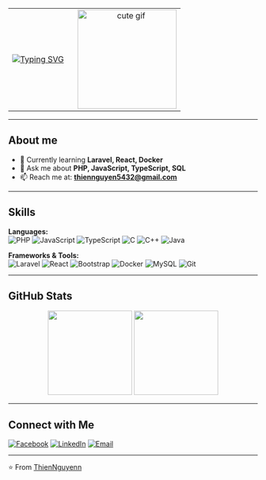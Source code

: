 <div align="center">
  <table style="vertical-align:middle;">
    <tr>
      <td style="vertical-align:middle; text-align:center; padding-right:20px;">
        <a href="https://git.io/typing-svg">
          <img src="https://readme-typing-svg.herokuapp.com?size=28&color=FF5733&center=true&vCenter=true&width=500&lines=Welcome+to+my+GitHub+Profile;I'm+Thien+Nguyen;Passionate+about+coding!;Always+learning+new+things!" alt="Typing SVG" />
        </a>
      </td>
      <td style="vertical-align:middle; text-align:center;">
        <img src="https://media2.giphy.com/media/v1.Y2lkPTc5MGI3NjExbno3cWhlaDI3N3ljcXBjOTZrMXV5cDc3M3Axd3lmMGdpbW9ydnJydCZlcD12MV9pbnRlcm5hbF9naWZfYnlfaWQmY3Q9Zw/sZPQXNBBN7mbDALod9/giphy.gif" height="200" alt="cute gif" />
      </td>
    </tr>
  </table>
</div>





---

## About me
- 🌱 Currently learning **Laravel, React, Docker**
- 💬 Ask me about **PHP, JavaScript, TypeScript, SQL**
- 📫 Reach me at: **thiennguyen5432@gmail.com**

---

## Skills
**Languages:**  
![PHP](https://img.shields.io/badge/PHP-777BB4?style=for-the-badge&logo=php&logoColor=white)
![JavaScript](https://img.shields.io/badge/JavaScript-F7DF1E?style=for-the-badge&logo=javascript&logoColor=black)
![TypeScript](https://img.shields.io/badge/TypeScript-007ACC?style=for-the-badge&logo=typescript&logoColor=white)
![C](https://img.shields.io/badge/C-A8B9CC?style=for-the-badge&logo=c&logoColor=white)
![C++](https://img.shields.io/badge/C++-00599C?style=for-the-badge&logo=cplusplus&logoColor=white)
![Java](https://img.shields.io/badge/Java-007396?style=for-the-badge&logo=java&logoColor=white)


**Frameworks & Tools:**  
![Laravel](https://img.shields.io/badge/Laravel-FF2D20?style=for-the-badge&logo=laravel&logoColor=white)
![React](https://img.shields.io/badge/React-20232A?style=for-the-badge&logo=react&logoColor=61DAFB)
![Bootstrap](https://img.shields.io/badge/Bootstrap-563D7C?style=for-the-badge&logo=bootstrap&logoColor=white)
![Docker](https://img.shields.io/badge/Docker-2496ED?style=for-the-badge&logo=docker&logoColor=white)
![MySQL](https://img.shields.io/badge/MySQL-4479A1?style=for-the-badge&logo=mysql&logoColor=white)
![Git](https://img.shields.io/badge/Git-F05033?style=for-the-badge&logo=git&logoColor=white)


---

## GitHub Stats
<p align="center">
  <img height="170em" src="https://github-readme-stats.vercel.app/api?username=thiennguyenn&show_icons=true&theme=radical&custom_title=ThiennNguyen012's%20GitHub%20Stat" />
  <img height="170em" src="https://github-readme-stats.vercel.app/api/top-langs/?username=thiennguyenn&layout=compact&theme=radical" />
</p>

---

## Connect with Me
[![Facebook](https://img.shields.io/badge/Facebook-1877F2?style=for-the-badge&logo=facebook&logoColor=white)](https://www.facebook.com/Thiennguynn012/)
[![LinkedIn](https://img.shields.io/badge/LinkedIn-0A66C2?style=for-the-badge&logo=linkedin&logoColor=white)](https://linkedin.com/in/yourprofile)
[![Email](https://img.shields.io/badge/Email-D14836?style=for-the-badge&logo=gmail&logoColor=white)](mailto:thiennguyen5432@gmail.com)

---

⭐️ From [ThienNguyenn](https://github.com/Thiennguyen012)
